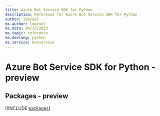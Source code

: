 ```yaml
---
title: Azure Bot Service SDK for Python
description: Reference for Azure Bot Service SDK for Python
author: lmazuel
ms.author: lmazuel
ms.data: 04/12/2023
ms.topic: reference
ms.devlang: python
ms.service: botservice
---
```

# Azure Bot Service SDK for Python - preview
## Packages - preview
[!INCLUDE [packages](bot-service-index.md)]